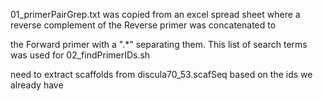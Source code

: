 01_primerPairGrep.txt was copied from an excel spread sheet where a reverse complement of the Reverse primer was concatenated to

the Forward primer with a ".*" separating them. This list of search terms was used for 02_findPrimerIDs.sh

need to extract scaffolds from discula70_53.scafSeq based on the ids we already have
